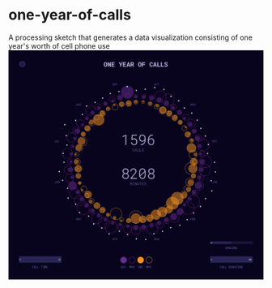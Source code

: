 # one-year-of-calls
A processing sketch that generates a data visualization consisting of one year's worth of cell phone use
![Screenshot](YSDN4008_P2/data/thumbnail.png)
